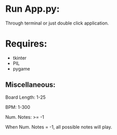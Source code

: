 # Run App.py:
Through terminal or just double click application.

# Requires:
- tkinter
- PIL
- pygame

## Miscellaneous:
Board Length: 	1-25

BPM:		1-300

Num. Notes:	>= -1

When Num. Notes = -1, all possible notes will play.
